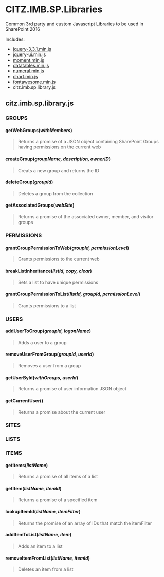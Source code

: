 # CITZ.IMB.SP.Libraries
Common 3rd party and custom Javascript Libraries to be used in SharePoint 2016

Includes:
* [jquery-3.3.1.min.js](https://jquery.com/)
* [jquery-ui.min.js](https://jqueryui.com/)
* [moment.min.js](https://momentjs.com/)
* [datatables.min.js](https://datatables.net/)
* [numeral.min.js](http://numeraljs.com/)
* [chart.min.js](https://www.chartjs.org/)
* [fontawesome.min.js](https://fontawesome.com)
* citz.imb.sp.library.js

## citz.imb.sp.library.js
### GROUPS
#### getWebGroups(*withMembers*)
> Returns a promise of a JSON object containing SharePoint Groups having permissions on the current web
#### createGroup(*groupName, description, ownerID*)
> Creats a new group and returns the ID
#### deleteGroup(*groupId*)
> Deletes a group from the collection
#### getAssociatedGroups(*webSite*)
> Returns a promise of the associated owner, member, and visitor groups

### PERMISSIONS
#### grantGroupPermissionToWeb(*groupId, permissionLevel*)
> Grants permissions to the current web
#### breakListInheritance(*listId, copy, clear*)
> Sets a list to have unique permissions
#### grantGroupPermissionToList(*listId, groupId, permissionLevel*)
> Grants permissions to a list

### USERS
#### addUserToGroup(*groupId, logonName*)
> Adds a user to a group
#### removeUserFromGroup(*groupId, userId*)
> Removes a user from a group
#### getUserById(*withGroups, userId*)
> Returns a promise of user information JSON object
#### getCurrentUser()
> Returns a promise about the current user

### SITES

### LISTS

### ITEMS
#### getItems(*listName*)
> Returns a promise of all items of a list
#### getItem(*listName, itemId*)
> Returns a promise of a specified item
#### lookupItemId(*listName, itemFilter*)
> Returns the promise of an array of IDs that match the itemFilter
#### addItemToList(*listName, item*)
> Adds an item to a list
#### removeItemFromList(*listName, itemId*)
> Deletes an item from a list